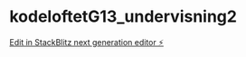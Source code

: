 # kodeloftetG13_undervisning2

[Edit in StackBlitz next generation editor ⚡️](https://stackblitz.com/~/github.com/JulieKodehode/kodeloftetG13_undervisning2)